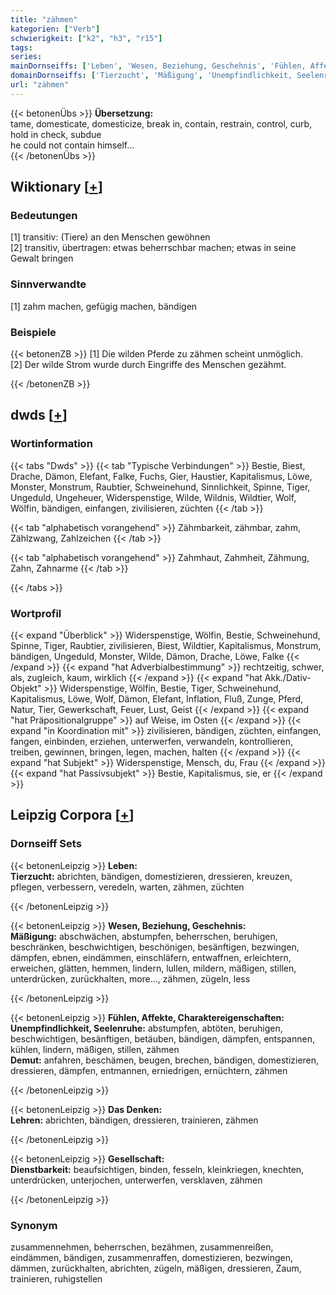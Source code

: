 ```yaml
---
title: "zähmen"
kategorien: ["Verb"]
schwierigkeit: ["k2", "h3", "r15"]
tags:
series:
mainDornseiffs: ['Leben', 'Wesen, Beziehung, Geschehnis', 'Fühlen, Affekte, Charaktereigenschaften', 'Das Denken', 'Gesellschaft']
domainDornseiffs: ['Tierzucht', 'Mäßigung', 'Unempfindlichkeit, Seelenruhe', 'Demut', 'Lehren', 'Dienstbarkeit']
url: "zähmen"
---
```


{{< betonenÜbs >}}
**Übersetzung:**  
tame, domesticate, domesticize, break in, contain, restrain, control, curb, hold in check, subdue  
he could not contain himself...  
{{< /betonenÜbs >}}

## Wiktionary [[+](https://de.wiktionary.org/wiki/zähmen)]

### Bedeutungen
[1] transitiv: (Tiere) an den Menschen gewöhnen  
[2] transitiv, übertragen: etwas beherrschbar machen; etwas in seine Gewalt bringen  

### Sinnverwandte
[1] zahm machen, gefügig machen, bändigen  

### Beispiele
{{< betonenZB >}}
[1] Die wilden Pferde zu zähmen scheint unmöglich.  
[2] Der wilde Strom wurde durch Eingriffe des Menschen gezähmt.  

{{< /betonenZB >}}


## dwds [[+](https://www.dwds.de/wb/zähmen)]

### Wortinformation
{{< tabs "Dwds" >}}
{{< tab "Typische Verbindungen" >}}
Bestie, Biest, Drache, Dämon, Elefant, Falke, Fuchs, Gier, Haustier, Kapitalismus, Löwe, Monster, Monstrum, Raubtier, Schweinehund, Sinnlichkeit, Spinne, Tiger, Ungeduld, Ungeheuer, Widerspenstige, Wilde, Wildnis, Wildtier, Wolf, Wölfin, bändigen, einfangen, zivilisieren, züchten
{{< /tab >}}

{{< tab "alphabetisch vorangehend" >}}
Zähmbarkeit, zähmbar, zahm, Zählzwang, Zahlzeichen
{{< /tab >}}

{{< tab "alphabetisch vorangehend" >}}
Zahmhaut, Zahmheit, Zähmung, Zahn, Zahnarme
{{< /tab >}}

{{< /tabs >}}

### Wortprofil
{{< expand "Überblick" >}} Widerspenstige, Wölfin, Bestie, Schweinehund, Spinne, Tiger, Raubtier, zivilisieren, Biest, Wildtier, Kapitalismus, Monstrum, bändigen, Ungeduld, Monster, Wilde, Dämon, Drache, Löwe, Falke {{< /expand >}}
{{< expand "hat Adverbialbestimmung" >}} rechtzeitig, schwer, als, zugleich, kaum, wirklich {{< /expand >}}
{{< expand "hat Akk./Dativ-Objekt" >}} Widerspenstige, Wölfin, Bestie, Tiger, Schweinehund, Kapitalismus, Löwe, Wolf, Dämon, Elefant, Inflation, Fluß, Zunge, Pferd, Natur, Tier, Gewerkschaft, Feuer, Lust, Geist {{< /expand >}}
{{< expand "hat Präpositionalgruppe" >}} auf Weise, im Osten {{< /expand >}}
{{< expand "in Koordination mit" >}} zivilisieren, bändigen, züchten, einfangen, fangen, einbinden, erziehen, unterwerfen, verwandeln, kontrollieren, treiben, gewinnen, bringen, legen, machen, halten {{< /expand >}}
{{< expand "hat Subjekt" >}} Widerspenstige, Mensch, du, Frau {{< /expand >}}
{{< expand "hat Passivsubjekt" >}} Bestie, Kapitalismus, sie, er {{< /expand >}}

## Leipzig Corpora [[+](https://corpora.uni-leipzig.de/en/res?word=zähmen&corpusId=deu_newscrawl-public_2018)]

### Dornseiff Sets
{{< betonenLeipzig >}}
**Leben:**  
**Tierzucht:** abrichten, bändigen, domestizieren, dressieren, kreuzen, pflegen, verbessern, veredeln, warten, zähmen, züchten  

{{< /betonenLeipzig >}}


{{< betonenLeipzig >}}
**Wesen, Beziehung, Geschehnis:**  
**Mäßigung:** abschwächen, abstumpfen, beherrschen, beruhigen, beschränken, beschwichtigen, beschönigen, besänftigen, bezwingen, dämpfen, ebnen, eindämmen, einschläfern, entwaffnen, erleichtern, erweichen, glätten, hemmen, lindern, lullen, mildern, mäßigen, stillen, unterdrücken, zurückhalten, more..., zähmen, zügeln, less  

{{< /betonenLeipzig >}}


{{< betonenLeipzig >}}
**Fühlen, Affekte, Charaktereigenschaften:**  
**Unempfindlichkeit, Seelenruhe:** abstumpfen, abtöten, beruhigen, beschwichtigen, besänftigen, betäuben, bändigen, dämpfen, entspannen, kühlen, lindern, mäßigen, stillen, zähmen  
**Demut:** anfahren, beschämen, beugen, brechen, bändigen, domestizieren, dressieren, dämpfen, entmannen, erniedrigen, ernüchtern, zähmen  

{{< /betonenLeipzig >}}


{{< betonenLeipzig >}}
**Das Denken:**  
**Lehren:** abrichten, bändigen, dressieren, trainieren, zähmen  

{{< /betonenLeipzig >}}


{{< betonenLeipzig >}}
**Gesellschaft:**  
**Dienstbarkeit:** beaufsichtigen, binden, fesseln, kleinkriegen, knechten, unterdrücken, unterjochen, unterwerfen, versklaven, zähmen  

{{< /betonenLeipzig >}}

### Synonym
zusammennehmen, beherrschen, bezähmen, zusammenreißen, eindämmen, bändigen, zusammenraffen, domestizieren, bezwingen, dämmen, zurückhalten, abrichten, zügeln, mäßigen, dressieren, Zaum, trainieren, ruhigstellen


